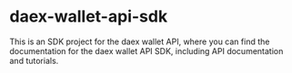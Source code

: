 # daex-wallet-api-sdk
This is an SDK project for the daex wallet API, where you can find the documentation for the daex wallet API SDK, including API documentation and tutorials.
